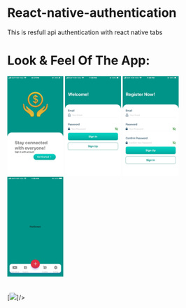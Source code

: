 # React-native-authentication
This is resfull api authentication with react native
tabs
# Look & Feel Of The App:

<div>
<img src="./assets/files/img3.jpeg" width="128"/>
<img src="./assets/files/img1.jpeg" width="128"/>
<img src="./assets/files/img2.jpeg" width="128"/>
<img src="./assets/files/img4.jpeg" width="128"/>
</div>
<br/>
<br/>
<div>
[<img src="./assets/files/video1.mp4" width="50%">]/>
</div>